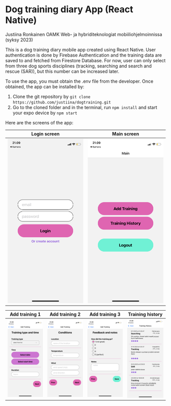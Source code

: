 # Dog training diary App (React Native)

Justiina Ronkainen 
OAMK
Web- ja hybriditeknologiat mobiiliohjelmoinnissa (syksy 2023)

This is a dog training diary mobile app created using React Native. User authentication is done by Firebase Authentication and the training data are saved to and fetched from Firestore Database. For now, user can only select from three dog sports disciplines (tracking, searching and search and rescue (SAR)), but this number can be increased later.

To use the app, you must obtain the .env file from the developer. Once obtained, the app can be installed by:
1.	Clone the git repository by `git clone https://github.com/justiina/dogtraining.git`
2.	Go to the cloned folder and in the terminal, run `npm install` and start your expo device by `npm start`

Here are the screens of the app:

Login screen  |  Main screen    
:------------:|:---------------: 
![login screen](/assets/01-login.PNG "Login screen")| ![main screen after login](/assets/02-main.PNG "Main screen")

Add training 1 | Add training 2 | Add training 3 | Training history
:---------------:|:--------------:|:-------------:|:-----------------:
![add training screen 1](/assets/03-form1.PNG "Add training screen 1") | ![add training screen 2](/assets/04-form2.PNG "Add training screen 2") |![add training screen 3](/assets/05-form3.PNG "Add training screen 3")| ![training history](/assets/06-history.PNG "Training history")  


 
 

